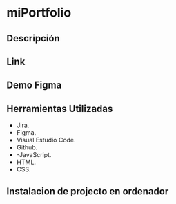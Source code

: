 # miPortfolio

## Descripción

## Link

## Demo Figma

## Herramientas Utilizadas
- Jira.
- Figma.
- Visual Estudio Code.
- Github.
- -JavaScript.
- HTML.
- CSS.

## Instalacion de projecto en ordenador
